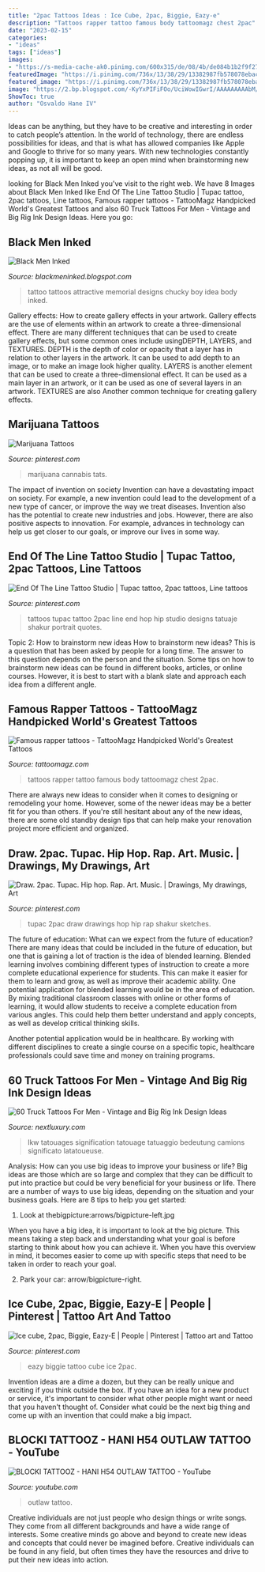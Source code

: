 ```yaml
---
title: "2pac Tattoos Ideas : Ice Cube, 2pac, Biggie, Eazy-e"
description: "Tattoos rapper tattoo famous body tattoomagz chest 2pac"
date: "2023-02-15"
categories:
- "ideas"
tags: ["ideas"]
images:
- "https://s-media-cache-ak0.pinimg.com/600x315/de/08/4b/de084b1b2f9f279cb0ef1386bff6d535.jpg"
featuredImage: "https://i.pinimg.com/736x/13/38/29/13382987fb578078ebaca89768fdc051--end-of-line-tattoos.jpg"
featured_image: "https://i.pinimg.com/736x/13/38/29/13382987fb578078ebaca89768fdc051--end-of-line-tattoos.jpg"
image: "https://2.bp.blogspot.com/-KyYxPIFiFOo/UciWowIGwrI/AAAAAAAAAbM/imu048Xua78/s1600/memorial-tattoo+-+Kopie.jpg"
ShowToc: true
author: "Osvaldo Hane IV"
---
```



Ideas can be anything, but they have to be creative and interesting in order to catch people’s attention. In the world of technology, there are endless possibilities for ideas, and that is what has allowed companies like Apple and Google to thrive for so many years. With new technologies constantly popping up, it is important to keep an open mind when brainstorming new ideas, as not all will be good.

	

		
looking for Black Men Inked you've visit to the right web. We have 8 Images about Black Men Inked like End Of The Line Tattoo Studio | Tupac tattoo, 2pac tattoos, Line tattoos, Famous rapper tattoos - TattooMagz Handpicked World&#039;s Greatest Tattoos and also 60 Truck Tattoos For Men - Vintage and Big Rig Ink Design Ideas. Here you go:
		
    
## Black Men Inked

<img loading=lazy src="https://2.bp.blogspot.com/-KyYxPIFiFOo/UciWowIGwrI/AAAAAAAAAbM/imu048Xua78/s1600/memorial-tattoo+-+Kopie.jpg" onerror="this.onerror=null;this.src='https://tse4.mm.bing.net/th?id=OIP.0GR5P7EyAmhZrgEstoIF1gHaFj&amp;pid=15.1';" alt="Black Men Inked">

_Source: blackmeninked.blogspot.com_

>tattoo tattoos attractive memorial designs chucky boy idea body inked. 

	

Gallery effects: How to create gallery effects in your artwork.
Gallery effects are the use of elements within an artwork to create a three-dimensional effect. There are many different techniques that can be used to create gallery effects, but some common ones include usingDEPTH, LAYERS, and TEXTURES.
 DEPTH is the depth of color or opacity that a layer has in relation to other layers in the artwork. It can be used to add depth to an image, or to make an image look higher quality. LAYERS is another element that can be used to create a three-dimensional effect. It can be used as a main layer in an artwork, or it can be used as one of several layers in an artwork. TEXTURES are also Another common technique for creating gallery effects.

    
## Marijuana Tattoos

<img loading=lazy src="https://i.pinimg.com/474x/7f/b3/46/7fb346a4f1c4817529331675d09cc169--leaf-tattoos-skull-tattoos.jpg" onerror="this.onerror=null;this.src='https://tse4.mm.bing.net/th?id=OIP.L_3IcN0lpuqEdad7Pg5U4wAAAA&amp;pid=15.1';" alt="Marijuana Tattoos">

_Source: pinterest.com_

>marijuana cannabis tats. 

	

The impact of invention on society
Invention can have a devastating impact on society. For example, a new invention could lead to the development of a new type of cancer, or improve the way we treat diseases. Invention also has the potential to create new industries and jobs. However, there are also positive aspects to innovation. For example, advances in technology can help us get closer to our goals, or improve our lives in some way.

    
## End Of The Line Tattoo Studio | Tupac Tattoo, 2pac Tattoos, Line Tattoos

<img loading=lazy src="https://i.pinimg.com/736x/13/38/29/13382987fb578078ebaca89768fdc051--end-of-line-tattoos.jpg" onerror="this.onerror=null;this.src='https://tse1.mm.bing.net/th?id=OIP.MdT4XGrgWRYezzXhubRPHAAAAA&amp;pid=15.1';" alt="End Of The Line Tattoo Studio | Tupac tattoo, 2pac tattoos, Line tattoos">

_Source: pinterest.com_

>tattoos tupac tattoo 2pac line end hop hip studio designs tatuaje shakur portrait quotes. 

	

Topic 2: How to brainstorm new ideas
How to brainstorm new ideas? This is a question that has been asked by people for a long time. The answer to this question depends on the person and the situation. Some tips on how to brainstorm new ideas can be found in different books, articles, or online courses. However, it is best to start with a blank slate and approach each idea from a different angle.

    
## Famous Rapper Tattoos - TattooMagz Handpicked World&#039;s Greatest Tattoos

<img loading=lazy src="http://tattoomagz.com/wp-content/uploads/Tattoos/tattoo/2Pac-chest-and-body-tattoos.jpg" onerror="this.onerror=null;this.src='https://tse3.mm.bing.net/th?id=OIP.qXMMs_VTwji_o05LTgwohAHaJv&amp;pid=15.1';" alt="Famous rapper tattoos - TattooMagz Handpicked World&#039;s Greatest Tattoos">

_Source: tattoomagz.com_

>tattoos rapper tattoo famous body tattoomagz chest 2pac. 

	

There are always new ideas to consider when it comes to designing or remodeling your home. However, some of the newer ideas may be a better fit for you than others. If you're still hesitant about any of the new ideas, there are some old standby design tips that can help make your renovation project more efficient and organized.

    
## Draw. 2pac. Tupac. Hip Hop. Rap. Art. Music. | Drawings, My Drawings, Art

<img loading=lazy src="https://i.pinimg.com/736x/32/21/83/322183bcb4c5063668a3cb0901e60f5a.jpg" onerror="this.onerror=null;this.src='https://tse2.mm.bing.net/th?id=OIP.-nymbj6rRNzybSQ0BH7ZSQHaJQ&amp;pid=15.1';" alt="Draw. 2pac. Tupac. Hip hop. Rap. Art. Music. | Drawings, My drawings, Art">

_Source: pinterest.com_

>tupac 2pac draw drawings hop hip rap shakur sketches. 

	

The future of education: What can we expect from the future of education?
There are many ideas that could be included in the future of education, but one that is gaining a lot of traction is the idea of blended learning. Blended learning involves combining different types of instruction to create a more complete educational experience for students. This can make it easier for them to learn and grow, as well as improve their academic ability.
One potential application for blended learning would be in the area of education. By mixing traditional classroom classes with online or other forms of learning, it would allow students to receive a complete education from various angles. This could help them better understand and apply concepts, as well as develop critical thinking skills.

Another potential application would be in healthcare. By working with different disciplines to create a single course on a specific topic, healthcare professionals could save time and money on training programs.

    
## 60 Truck Tattoos For Men - Vintage And Big Rig Ink Design Ideas

<img loading=lazy src="https://nextluxury.com/wp-content/uploads/lifted-truck-with-big-tires-mens-leg-tattoos.jpg" onerror="this.onerror=null;this.src='https://tse1.mm.bing.net/th?id=OIP.0FJDFL4TtPcOVuBuVsePhQAAAA&amp;pid=15.1';" alt="60 Truck Tattoos For Men - Vintage and Big Rig Ink Design Ideas">

_Source: nextluxury.com_

>lkw tatouages signification tatouage tatuaggio bedeutung camions significato latatoueuse. 

	

Analysis: How can you use big ideas to improve your business or life?
Big ideas are those which are so large and complex that they can be difficult to put into practice but could be very beneficial for your business or life. There are a number of ways to use big ideas, depending on the situation and your business goals. Here are 8 tips to help you get started:
1. Look at thebigpicture:arrows/bigpicture-left.jpg

When you have a big idea, it is important to look at the big picture. This means taking a step back and understanding what your goal is before starting to think about how you can achieve it. When you have this overview in mind, it becomes easier to come up with specific steps that need to be taken in order to reach your goal.

2. Park your car: arrow/bigpicture-right.

    
## Ice Cube, 2pac, Biggie, Eazy-E | People | Pinterest | Tattoo Art And Tattoo

<img loading=lazy src="https://s-media-cache-ak0.pinimg.com/600x315/de/08/4b/de084b1b2f9f279cb0ef1386bff6d535.jpg" onerror="this.onerror=null;this.src='https://tse1.mm.bing.net/th?id=OIP.Fa2EAPeSbQ3tamkMhDEOBAHaD4&amp;pid=15.1';" alt="Ice cube, 2pac, Biggie, Eazy-E | People | Pinterest | Tattoo art and Tattoo">

_Source: pinterest.com_

>eazy biggie tattoo cube ice 2pac. 

	

Invention ideas are a dime a dozen, but they can be really unique and exciting if you think outside the box. If you have an idea for a new product or service, it's important to consider what other people might want or need that you haven't thought of. Consider what could be the next big thing and come up with an invention that could make a big impact.

    
## BLOCKI TATTOOZ - HANI H54 OUTLAW TATTOO - YouTube

<img loading=lazy src="https://i.ytimg.com/vi/Wv98Pbjj4Nk/maxresdefault.jpg" onerror="this.onerror=null;this.src='https://tse3.mm.bing.net/th?id=OIP.OLdLAXaat6C2t-hqAZY2awHaEK&amp;pid=15.1';" alt="BLOCKI TATTOOZ - HANI H54 OUTLAW TATTOO - YouTube">

_Source: youtube.com_

>outlaw tattoo. 

	

Creative individuals are not just people who design things or write songs. They come from all different backgrounds and have a wide range of interests. Some creative minds go above and beyond to create new ideas and concepts that could never be imagined before. Creative individuals can be found in any field, but often times they have the resources and drive to put their new ideas into action.

